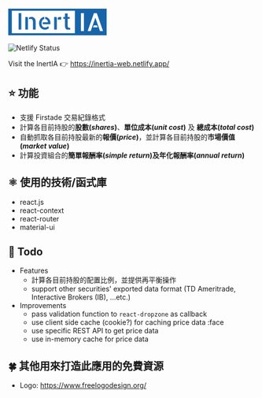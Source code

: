 ![InertIA](./src/images/logo.png?raw=true)

![Netlify Status](https://api.netlify.com/api/v1/badges/e912a2f1-9929-40ed-87a0-5216d6b79f59/deploy-status)

Visit the InertIA 👉 https://inertia-web.netlify.app/

## ⭐ 功能
- 支援 Firstade 交易紀錄格式
- 計算各目前持股的**股數(*shares*)**、**單位成本(*unit cost*)** 及 **總成本(*total cost*)**
- 自動抓取各目前持股最新的**報價(*price*)**，並計算各目前持股的**市場價值(*market value*)**
- 計算投資組合的**簡單報酬率(*simple return*)**及**年化報酬率(*annual return*)**

## ⚛️ 使用的技術/函式庫
- react.js
- react-context
- react-router
- material-ui

## 👺 Todo
- Features
  - 計算各目前持股的配置比例，並提供再平衡操作
  - support other securities' exported data format (TD Ameritrade, Interactive Brokers (IB), ...etc.)
- Improvements
  - pass validation function to `react-dropzone` as callback
  - use client side cache (cookie?) for caching price data :face
  - use specific REST API to get price data
  - use in-memory cache for price data

## 🍀 其他用來打造此應用的免費資源
- Logo: https://www.freelogodesign.org/